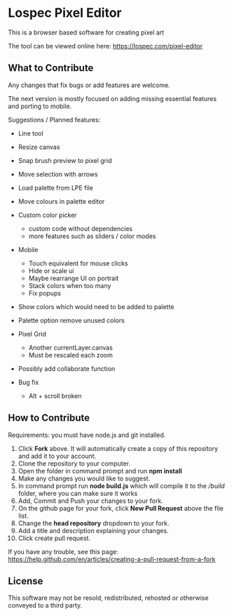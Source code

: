 # Lospec Pixel Editor

This is a browser based software for creating pixel art

The tool can be viewed online here: https://lospec.com/pixel-editor

## What to Contribute

Any changes that fix bugs or add features are welcome.

The next version is mostly focused on adding missing essential features and porting to mobile.

Suggestions / Planned features:

- Line tool
- Resize canvas
- Snap brush preview to pixel grid
- Move selection with arrows
- Load palette from LPE file
- Move colours in palette editor

- Custom color picker
    - custom code without dependencies
    - more features such as sliders / color modes

- Mobile
    - Touch equivalent for mouse clicks
    - Hide or scale ui
    - Maybe rearrange UI on portrait
    - Stack colors when too many
    - Fix popups

- Show colors which would need to be added to palette

- Palette option remove unused colors
- Pixel Grid
    - Another currentLayer.canvas
    - Must be rescaled each zoom

- Possibly add collaborate function
- Bug fix
    - Alt + scroll broken

## How to Contribute

Requirements: you must have node.js and git installed.

1. Click **Fork** above. It will automatically create a copy of this repository and add it to your account.
2. Clone the repository to your computer.
3. Open the folder in command prompt and run **npm install**
4. Make any changes you would like to suggest.
5. In command prompt run **node build.js** which will compile it to the */build* folder, where you can make sure it works
6. Add, Commit and Push your changes to your fork.
7. On the github page for your fork, click **New Pull Request** above the file list.
8. Change the **head repository** dropdown to your fork.
9. Add a title and description explaining your changes.
10. Click create pull request.

If you have any trouble, see this page: https://help.github.com/en/articles/creating-a-pull-request-from-a-fork

## License

This software may not be resold, redistributed, rehosted or otherwise conveyed to a third party.
